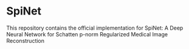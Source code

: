 # SpiNet
This repository contains the official implementation for SpiNet: A Deep Neural Network for Schatten p-norm Regularized Medical Image Reconstruction
